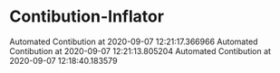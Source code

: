 # Contibution-Inflator
 Automated Contibution at 2020-09-07 12:21:17.366966
 Automated Contibution at 2020-09-07 12:21:13.805204
 Automated Contibution at 2020-09-07 12:18:40.183579
